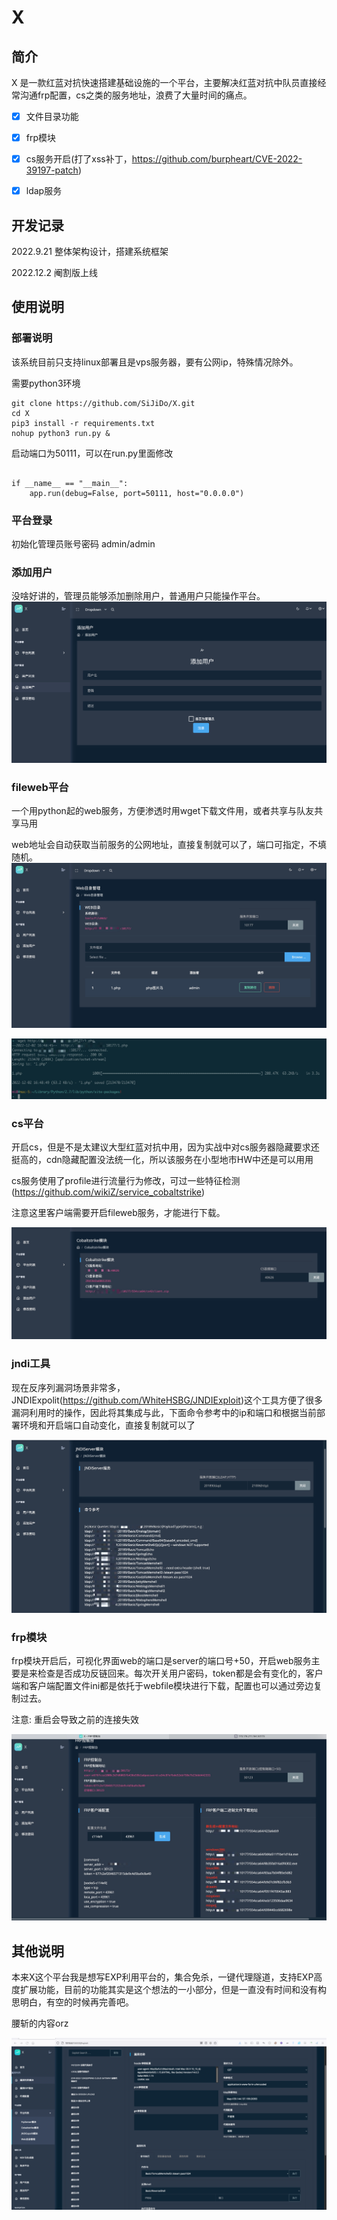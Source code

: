 # X

## 简介
X 是一款红蓝对抗快速搭建基础设施的一个平台，主要解决红蓝对抗中队员直接经常沟通frp配置，cs之类的服务地址，浪费了大量时间的痛点。

- [x] 文件目录功能  

- [x] frp模块

- [x] cs服务开启(打了xss补丁，https://github.com/burpheart/CVE-2022-39197-patch)

- [x] ldap服务

## 开发记录
2022.9.21 整体架构设计，搭建系统框架

2022.12.2 阉割版上线

## 使用说明

### 部署说明
该系统目前只支持linux部署且是vps服务器，要有公网ip，特殊情况除外。

需要python3环境

```
git clone https://github.com/SiJiDo/X.git
cd X
pip3 install -r requirements.txt
nohup python3 run.py &
```

启动端口为50111，可以在run.py里面修改
```

if __name__ == "__main__":
    app.run(debug=False, port=50111, host="0.0.0.0")
```

### 平台登录

初始化管理员账号密码 admin/admin


### 添加用户
没啥好讲的，管理员能够添加删除用户，普通用户只能操作平台。
![](img/1.png)

### fileweb平台
一个用python起的web服务，方便渗透时用wget下载文件用，或者共享与队友共享马用

web地址会自动获取当前服务的公网地址，直接复制就可以了，端口可指定，不填随机。
![](img/2.png)

![](img/3.png)

### cs平台
开启cs，但是不是太建议大型红蓝对抗中用，因为实战中对cs服务器隐藏要求还挺高的，cdn隐藏配置没法统一化，所以该服务在小型地市HW中还是可以用用

cs服务使用了profile进行流量行为修改，可过一些特征检测(https://github.com/wikiZ/service_cobaltstrike)

注意这里客户端需要开启fileweb服务，才能进行下载。

![](img/4.png)

### jndi工具

现在反序列漏洞场景非常多，JNDIExpolit(https://github.com/WhiteHSBG/JNDIExploit)这个工具方便了很多漏洞利用时的操作，因此将其集成与此，下面命令参考中的ip和端口和根据当前部署环境和开启端口自动变化，直接复制就可以了



![](img/5.png)

### frp模块
frp模块开启后，可视化界面web的端口是server的端口号+50，开启web服务主要是来检查是否成功反链回来。每次开关用户密码，token都是会有变化的，客户端和客户端配置文件ini都是依托于webfile模块进行下载，配置也可以通过旁边复制过去。

注意: 重启会导致之前的连接失效

![](img/6.png)


## 其他说明
本来X这个平台我是想写EXP利用平台的，集合免杀，一键代理隧道，支持EXP高度扩展功能，目前的功能其实是这个想法的一小部分，但是一直没有时间和没有构思明白，有空的时候再完善吧。

腰斩的内容orz

![](img/01.jpg)